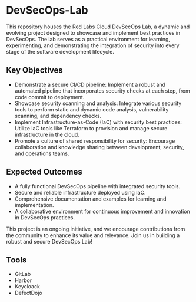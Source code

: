 # DevSecOps-Lab
This repository houses the Red Labs Cloud DevSecOps Lab, a dynamic and evolving project designed to showcase and implement best practices in DevSecOps. The lab serves as a practical environment for learning, experimenting, and demonstrating the integration of security into every stage of the software development lifecycle.


## Key Objectives

- Demonstrate a secure CI/CD pipeline: Implement a robust and automated pipeline that incorporates security checks at each step, from code commit to deployment.
- Showcase security scanning and analysis: Integrate various security tools to perform static and dynamic code analysis, vulnerability scanning, and dependency checks.
- Implement Infrastructure-as-Code (IaC) with security best practices: Utilize IaC tools like Terraform to provision and manage secure infrastructure in the cloud.
- Promote a culture of shared responsibility for security: Encourage collaboration and knowledge sharing between development, security, and operations teams.


## Expected Outcomes

- A fully functional DevSecOps pipeline with integrated security tools.
- Secure and reliable infrastructure deployed using IaC.
- Comprehensive documentation and examples for learning and implementation.
- A collaborative environment for continuous improvement and innovation in DevSecOps practices.

This project is an ongoing initiative, and we encourage contributions from the community to enhance its value and relevance. Join us in building a robust and secure DevSecOps Lab!


## Tools

- GitLab
- Harbor
- Keycloack
- DefectDojo
